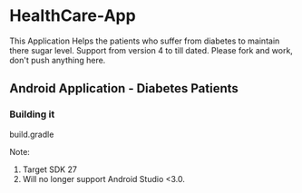 # HealthCare-App
This Application Helps the patients who suffer from diabetes to maintain there sugar level. Support from version 4 to till dated. Please fork and work, don't push anything here. 

## Android Application - Diabetes Patients  
### Building it
build.gradle

Note: 
1. Target SDK 27
2. Will no longer support Android Studio <3.0.